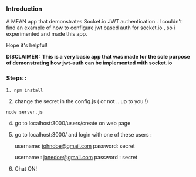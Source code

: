 ### Introduction
A MEAN app that demonstrates Socket.io JWT authentication .
I couldn't find an example of how to configure jwt based auth for socket.io , so i experimented 
and made this app.

Hope it's helpful!

**DISCLAIMER : This is a very basic app that was made for the sole purpose of demonstrating how jwt-auth
			 can be implemented with socket.io**

### Steps :
```sh
1. npm install
```
2) change the secret in the config.js ( or not .. up to you !)

```sh
node server.js
```
4) go to localhost:3000/users/create on web page
5) go to localhost:3000/ and login with one of these users :


    username: johndoe@gmail.com
	password: secret

	username : janedoe@gmail.com
	password : secret
   
6) Chat ON!